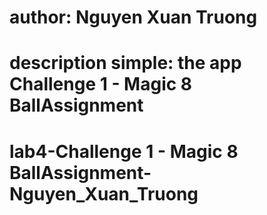 # author: Nguyen Xuan Truong
# description simple: the app Challenge 1 - Magic 8 BallAssignment
# lab4-Challenge 1 - Magic 8 BallAssignment-Nguyen_Xuan_Truong
